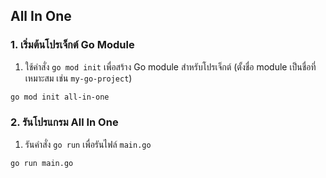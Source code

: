 ## All In One

### 1. เริ่มต้นโปรเจ็กต์ Go Module
1. ใช้คำสั่ง `go mod init` เพื่อสร้าง Go module สำหรับโปรเจ็กต์ (ตั้งชื่อ module เป็นชื่อที่เหมาะสม เช่น `my-go-project`)
```bash
go mod init all-in-one
```

### 2. รันโปรแกรม All In One
1. รันคำสั่ง `go run` เพื่อรันไฟล์ `main.go`
```bash
go run main.go
```